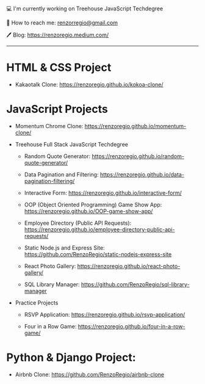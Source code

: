 
💻 I'm currently working on Treehouse JavaScript Techdegree

📱 How to reach me: renzorregio@gmail.com

🖊 Blog: https://renzoregio.medium.com/


-------

# HTML & CSS Project

  * Kakaotalk Clone: https://renzoregio.github.io/kokoa-clone/


# JavaScript Projects 
  
  
  
  * Momentum Chrome Clone: https://renzoregio.github.io/momentum-clone/
  
  
  
  * Treehouse Full Stack JavaScript Techdegree
  
    * Random Quote Generator: https://renzoregio.github.io/random-quote-generator/

    * Data Pagination and Filtering: https://renzoregio.github.io/data-pagination-filtering/

    * Interactive Form: https://renzoregio.github.io/interactive-form/

    * OOP (Object Oriented Programming) Game Show App: https://renzoregio.github.io/OOP-game-show-app/

    * Employee Directory (Public API Requests): https://renzoregio.github.io/employee-directory-public-api-requests/

    * Static Node.js and Express Site: https://github.com/RenzoRegio/static-nodejs-express-site

    * React Photo Gallery: https://renzoregio.github.io/react-photo-gallery/

    * SQL Library Manager: https://github.com/RenzoRegio/sql-library-manager
  
  
  
  * Practice Projects
  
    * RSVP Application: https://renzoregio.github.io/rsvp-application/

    * Four in a Row Game: https://renzoregio.github.io/four-in-a-row-game/


    
# Python & Django Project:
  
  
  * Airbnb Clone: https://github.com/RenzoRegio/airbnb-clone



<!--
**rmrrcreate/rmrrcreate** is a ✨ _special_ ✨ repository because its `README.md` (this file) appears on your GitHub profile.

Here are some ideas to get you started:

- 🔭 I’m currently working on ...
- 🌱 I’m currently learning ...
- 👯 I’m looking to collaborate on ...
- 🤔 I’m looking for help with ...
- 💬 Ask me about ...
- 📫 How to reach me: ...
- 😄 Pronouns: ...
- ⚡ Fun fact: ...
-->
